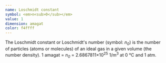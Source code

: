 ```yaml
---
name: Loschmidt constant
symbol: <em>n<sub>0</sub></em>
value: 1
dimension: amagat
color: f4ffff
---
```

The Loschmidt constant or Loschmidt's number (symbol: <i>n<sub>0</sub></i>) is the number of particles (atoms or molecules) of an ideal gas in a given volume (the number density). 1 amagat = <i>n<sub>0</sub></i> = 2.6867811×10<sup>25</sup> 1/m<sup>3</sup> at  0 °C and 1 atm.
